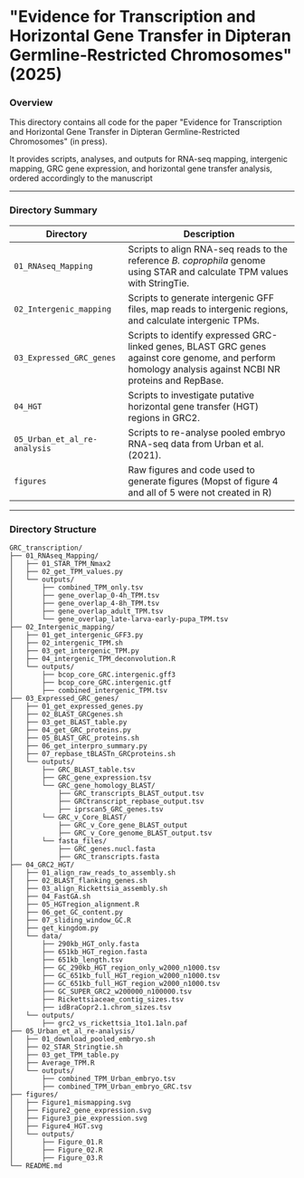 # "Evidence for Transcription and Horizontal Gene Transfer in Dipteran Germline-Restricted Chromosomes" (2025)

### Overview

This directory contains all code for the paper "Evidence for Transcription and Horizontal Gene Transfer in Dipteran Germline-Restricted Chromosomes" (in press).

It provides scripts, analyses, and outputs for RNA-seq mapping, intergenic mapping, GRC gene expression, and horizontal gene transfer analysis, ordered accordingly to the manuscript

---

### Directory Summary

| Directory | Description |
|-----------|-------------|
| `01_RNAseq_Mapping` | Scripts to align RNA-seq reads to the reference _B. coprophila_ genome using STAR and calculate TPM values with StringTie. |
| `02_Intergenic_mapping` | Scripts to generate intergenic GFF files, map reads to intergenic regions, and calculate intergenic TPMs. |
| `03_Expressed_GRC_genes` | Scripts to identify expressed GRC-linked genes, BLAST GRC genes against core genome, and perform homology analysis against NCBI NR proteins and RepBase. |
| `04_HGT` | Scripts to investigate putative horizontal gene transfer (HGT) regions in GRC2. |
| `05_Urban_et_al_re-analysis` | Scripts to re-analyse pooled embryo RNA-seq data from Urban et al. (2021). |
| `figures` | Raw figures and code used to generate figures (Mopst of figure 4 and all of 5 were not created in R) |
---

### Directory Structure
```text
GRC_transcription/
├── 01_RNAseq_Mapping/
│   ├── 01_STAR_TPM_Nmax2
│   ├── 02_get_TPM_values.py
│   └── outputs/
│       ├── combined_TPM_only.tsv
│       ├── gene_overlap_0-4h_TPM.tsv
│       ├── gene_overlap_4-8h_TPM.tsv
│       ├── gene_overlap_adult_TPM.tsv
│       └── gene_overlap_late-larva-early-pupa_TPM.tsv
├── 02_Intergenic_mapping/
│   ├── 01_get_intergenic_GFF3.py
│   ├── 02_intergenic_TPM.sh
│   ├── 03_get_intergenic_TPM.py
│   ├── 04_intergenic_TPM_deconvolution.R
│   └── outputs/
│       ├── bcop_core_GRC.intergenic.gff3
│       ├── bcop_core_GRC.intergenic.gtf
│       ├── combined_intergenic_TPM.tsv
├── 03_Expressed_GRC_genes/
│   ├── 01_get_expressed_genes.py
│   ├── 02_BLAST_GRCgenes.sh
│   ├── 03_get_BLAST_table.py
│   ├── 04_get_GRC_proteins.py
│   ├── 05_BLAST_GRC_proteins.sh
│   ├── 06_get_interpro_summary.py
│   ├── 07_repbase_tBLASTn_GRCproteins.sh
│   └── outputs/
│       ├── GRC_BLAST_table.tsv
│       ├── GRC_gene_expression.tsv
│       └── GRC_gene_homology_BLAST/
│           ├── GRC_transcripts_BLAST_output.tsv
│           ├── GRCtranscript_repbase_output.tsv
│           ├── iprscan5_GRC_genes.tsv
│       └── GRC_v_Core_BLAST/
│           ├── GRC_v_Core_gene_BLAST_output
│           ├── GRC_v_Core_genome_BLAST_output.tsv
│       └── fasta_files/
│           ├── GRC_genes.nucl.fasta
│           ├── GRC_transcripts.fasta
├── 04_GRC2_HGT/
│   ├── 01_align_raw_reads_to_assembly.sh
│   ├── 02_BLAST_flanking_genes.sh
│   ├── 03_align_Rickettsia_assembly.sh
│   ├── 04_FastGA.sh
│   ├── 05_HGTregion_alignment.R
│   ├── 06_get_GC_content.py
│   ├── 07_sliding_window_GC.R
│   ├── get_kingdom.py
│   └── data/
│       ├── 290kb_HGT_only.fasta
│       ├── 651kb_HGT_region.fasta
│       ├── 651kb_length.tsv
│       ├── GC_290kb_HGT_region_only_w2000_n1000.tsv
│       ├── GC_651kb_full_HGT_region_w2000_n1000.tsv
│       ├── GC_651kb_full_HGT_region_w2000_n1000.tsv
│       ├── GC_SUPER_GRC2_w200000_n100000.tsv
│       ├── Rickettsiaceae_contig_sizes.tsv
│       ├── idBraCopr2.1.chrom_sizes.tsv
│   └── outputs/
│       ├── grc2_vs_rickettsia_1to1.1aln.paf
├── 05_Urban_et_al_re-analysis/
│   ├── 01_download_pooled_embryo.sh
│   ├── 02_STAR_Stringtie.sh
│   ├── 03_get_TPM_table.py
│   ├── Average_TPM.R
│   └── outputs/
│       ├── combined_TPM_Urban_embryo.tsv
│       ├── combined_TPM_Urban_embryo_GRC.tsv
├── figures/
│   ├── Figure1_mismapping.svg
│   ├── Figure2_gene_expression.svg
│   ├── Figure3_pie_expression.svg
│   ├── Figure4_HGT.svg
│   └── outputs/
│       ├── Figure_01.R
│       ├── Figure_02.R
│       ├── Figure_03.R
└── README.md
```
